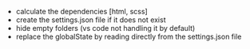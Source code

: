 - calculate the dependencies [html, scss]
- create the settings.json file if it does not exist
- hide empty folders (vs code not handling it by default)
- replace the globalState by reading directly from the settings.json file

